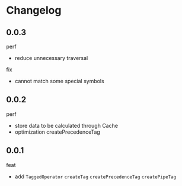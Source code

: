 # Changelog

## 0.0.3

perf

- reduce unnecessary traversal

fix

- cannot match some special symbols

## 0.0.2

perf

- store data to be calculated through Cache
- optimization createPrecedenceTag

## 0.0.1

feat

- add `TaggedOperator` `createTag` `createPrecedenceTag` `createPipeTag`
